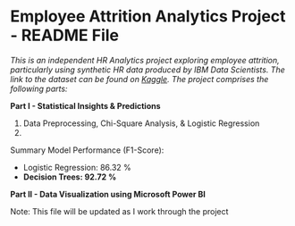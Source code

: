 # Employee Attrition Analytics Project - README File

<em>This is an independent HR Analytics project exploring employee attrition, particularly using synthetic HR data produced by IBM Data Scientists. The link to the dataset can be found on [Kaggle](https://www.kaggle.com/datasets/pavansubhasht/ibm-hr-analytics-attrition-dataset/data). The project comprises the following parts:</em>

<b> Part I - Statistical Insights & Predictions </b>
1) Data Preprocessing, Chi-Square Analysis, & Logistic Regression
2) 

Summary Model Performance (F1-Score):
- Logistic Regression: 86.32 %
- <b>Decision Trees: 92.72 %</b>

<b> Part II - Data Visualization using Microsoft Power BI </b>


Note: This file will be updated as I work through the project
